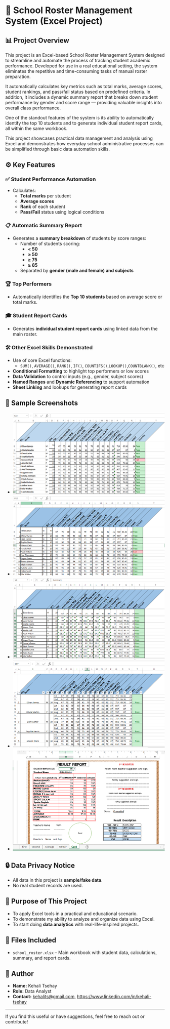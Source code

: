 # 📘 School Roster Management System (Excel Project)

## 📊 Project Overview

This project is an Excel-based School Roster Management System designed to streamline and automate the process of tracking student academic performance. Developed for use in a real educational setting, the system eliminates the repetitive and time-consuming tasks of manual roster preparation.

It automatically calculates key metrics such as total marks, average scores, student rankings, and pass/fail status based on predefined criteria. In addition, it includes a dynamic summary report that breaks down student performance by gender and score range — providing valuable insights into overall class performance.

One of the standout features of the system is its ability to automatically identify the top 10 students and to generate individual student report cards, all within the same workbook.

This project showcases practical data management and analysis using Excel and demonstrates how everyday school administrative processes can be simplified through basic data automation skills.

## ⚙️ Key Features

### ✅ Student Performance Automation
- Calculates:
  - **Total marks** per student
  - **Average scores**
  - **Rank** of each student
  - **Pass/Fail** status using logical conditions

### 📋 Automatic Summary Report
- Generates a **summary breakdown** of students by score ranges:
  - Number of students scoring:
    - **< 50**
    - **≥ 50**
    - **≥ 75**
    - **≥ 85**
  - Separated by **gender (male and female) and subjects**

### 🏆 Top Performers
- Automatically identifies the **Top 10 students** based on average score or total marks.

### 🎓 Student Report Cards
- Generates **individual student report cards** using linked data from the main roster.

### 🛠 Other Excel Skills Demonstrated
- Use of core Excel functions:
  - `SUM()`, `AVERAGE()`, `RANK()`, `IF()`, `COUNTIFS()`,`LOOKUP()`,`COUNTBLANK()`, etc
- **Conditional Formatting** to highlight top performers or low scores
- **Data Validation** to control inputs (e.g., gender, subject scores)
- **Named Ranges** and **Dynamic Referencing** to support automation
- **Sheet Linking** and lookups for generating report cards

## 🧪 Sample Screenshots
- ![First Semester](images/first-semester.PNG)
- ![Second Semester](images/second-semester.PNG)
- ![Average](images/average.PNG)
- ![Roster](images/roster.PNG)
- ![Result Report](images/card-report.PNG)


## 🔒 Data Privacy Notice

- All data in this project is **sample/fake data**.
- No real student records are used.

## 🎯 Purpose of This Project

- To apply Excel tools in a practical and educational scenario.
- To demonstrate my ability to analyze and organize data using Excel.
- To start doing **data analytics** with real-life-inspired projects.

## 📁 Files Included

- `school_roster.xlsx` – Main workbook with student data, calculations, summary, and report cards.

## 👤 Author

- **Name:** Kehali Tsehay
- **Role:** Data Analyst
- **Contact:** kehalits@gmail.com, https://www.linkedin.com/in/kehali-tsehay

---

If you find this useful or have suggestions, feel free to reach out or contribute!
